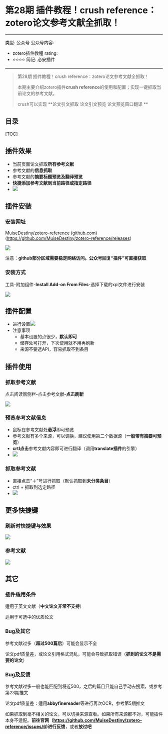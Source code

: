# 第28期 插件教程！crush reference：zotero论文参考文献全抓取！

---
类型: 公众号
公众号内容:
  - zotero插件教程
rating:
  - ⭐⭐⭐⭐
简记: 必安插件
---

> 第28期 插件教程！crush reference：zotero论文参考文献全抓取！
> 
> 本期主要介绍zotero插件**crush reference**的使用和配置；实现一键抓取当前论文的参考文献。
> 
> crush可以实现 **论文引文抓取 论文引文预览 论文预览窗口翻译 **

## 目录

[TOC]

## 插件效果

- 当前页面论文抓取**所有参考文献**
- 参考文献的**信息抓取**
- 参考文献的**摘要标题预览及翻译预览**
- **快捷添加参考文献到当前路径或指定路径**
- ![](https://pic-go-42.oss-cn-guangzhou.aliyuncs.com/img/GIF%202023-12-10%2012-10-21.gif)

## 插件安装

### 安装网址

MuiseDestiny/zotero-reference (github.com)(https://github.com/MuiseDestiny/zotero-reference/releases)

![](https://pic-go-42.oss-cn-guangzhou.aliyuncs.com/img/20231210121641.png)

注意：**github部分区域需要稳定网络访问。公众号回复“插件”可直接获取**

### 安装方式

工具-附加组件-**Install Add-on From Files**-选择下载的xpi文件进行安装

![](https://pic-go-42.oss-cn-guangzhou.aliyuncs.com/img/20231210124700.png)

## 插件配置

- 进行设置![](https://pic-go-42.oss-cn-guangzhou.aliyuncs.com/img/20231210122321.png)
- 注意事项
	- 基本设置的点很少，**默认即可**
	- 储存处可打开，下次使用就不用再刷新
	- 来源不要选API，容易抓取不到条目

## 插件使用

### 抓取参考文献

点击阅读器侧栏-点击参考文献-**点击刷新**

![](https://pic-go-42.oss-cn-guangzhou.aliyuncs.com/img/GIF%202023-12-10%2012-25-08.gif)

### 预览参考文献信息

- 鼠标在参考文献处**悬浮**即可预览
- 参考文献有多个来源，可以调换，建议使用第二个数据源（**一般带有摘要可预览**）
- **crtl点击**参考文献内容即可进行翻译（调用**translate插件**的引擎）
- ![](https://pic-go-42.oss-cn-guangzhou.aliyuncs.com/img/GIF%202023-12-10%2012-29-26.gif)

### 抓取参考文献

- 直接点击“＋”号进行抓取（默认抓取到**未分类条目**）
- ctrl + 抓取到选定路径
- ![](https://pic-go-42.oss-cn-guangzhou.aliyuncs.com/img/GIF%202023-12-10%2012-33-39.gif)

## 更多快捷键

### 刷新时快捷键与效果

![](https://pic-go-42.oss-cn-guangzhou.aliyuncs.com/img/20231210143733.png)

### 参考文献

![](https://pic-go-42.oss-cn-guangzhou.aliyuncs.com/img/20231210143753.png)

## 其它

### 插件适用条件

适用于英文文献（**中文论文非常不支持**）

适用于可选中的优质论文

### Bug及其它

参考文献过多（**超过500篇后**）可能会显示不全

论文pdf质量差，或论文引用格式混乱，可能会导致抓取错误（**抓到的论文不是需要的论文**）

### Bug及反馈

参考文献过多一般也能匹配到将近500，之后的篇目只能自己手动去搜索，或参考第23期推文

论文pdf质量差：适用**abbyfinereader**等进行再次OCR，参考第5期推文

如果抓取到毫不相关的论文，可以切换来源查看。如果所有来源都不对，可能插件本身不适配。**前往官网（https://github.com/MuiseDestiny/zotero-reference/issues/6)进行反馈**，或者**放过吧**
